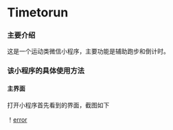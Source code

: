 # Timetorun
### 主要介绍 
这是一个运动类微信小程序，主要功能是辅助跑步和倒计时。
### 该小程序的具体使用方法
#### 主界面
打开小程序首先看到的界面，截图如下

！[error](https://github.com/KarieCheng/Timetorun/blob/master/QQ图片20180421163456.png)
